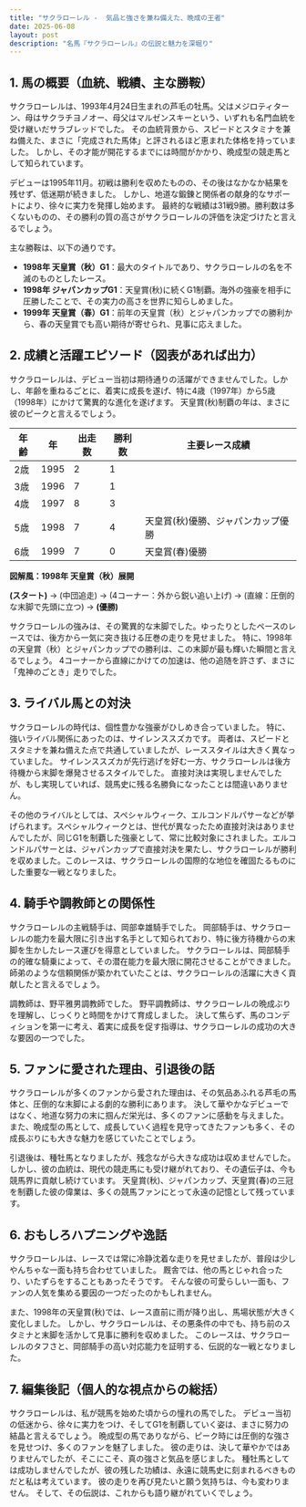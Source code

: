 ```yaml
---
title: "サクラローレル -  気品と強さを兼ね備えた、晩成の王者"
date: 2025-06-08
layout: post
description: "名馬『サクラローレル』の伝説と魅力を深堀り"
---
```


## 1. 馬の概要（血統、戦績、主な勝鞍）

サクラローレルは、1993年4月24日生まれの芦毛の牡馬。父はメジロティターン、母はサクラチヨノオー、母父はマルゼンスキーという、いずれも名門血統を受け継いだサラブレッドでした。  その血統背景から、スピードとスタミナを兼ね備えた、まさに「完成された馬体」と評されるほど恵まれた体格を持っていました。  しかし、その才能が開花するまでには時間がかかり、晩成型の競走馬として知られています。

デビューは1995年11月。初戦は勝利を収めたものの、その後はなかなか結果を残せず、低迷期が続きました。 しかし、地道な鍛錬と関係者の献身的なサポートにより、徐々に実力を発揮し始めます。  最終的な戦績は31戦9勝。勝利数は多くないものの、その勝利の質の高さがサクラローレルの評価を決定づけたと言えるでしょう。

主な勝鞍は、以下の通りです。

* **1998年  天皇賞（秋）G1**：最大のタイトルであり、サクラローレルの名を不滅のものとしたレース。
* **1998年  ジャパンカップG1**：天皇賞(秋)に続くG1制覇。海外の強豪を相手に圧勝したことで、その実力の高さを世界に知らしめました。
* **1999年  天皇賞（春）G1**：前年の天皇賞（秋）とジャパンカップでの勝利から、春の天皇賞でも高い期待が寄せられ、見事に応えました。


## 2. 成績と活躍エピソード（図表があれば出力）

サクラローレルは、デビュー当初は期待通りの活躍ができませんでした。しかし、年齢を重ねるごとに、着実に成長を遂げ、特に4歳（1997年）から5歳（1998年）にかけて驚異的な進化を遂げます。  天皇賞(秋)制覇の年は、まさに彼のピークと言えるでしょう。

| 年齢 | 年  | 出走数 | 勝利数 | 主要レース成績 |
|---|---|---|---|---|
| 2歳 | 1995 | 2 | 1 |  |
| 3歳 | 1996 | 7 | 1 |  |
| 4歳 | 1997 | 8 | 3 |  |
| 5歳 | 1998 | 7 | 4 | 天皇賞(秋)優勝、ジャパンカップ優勝 |
| 6歳 | 1999 | 7 | 0 | 天皇賞(春)優勝 |


**図解風：1998年 天皇賞（秋）展開**

**(スタート)** → (中団追走) → (4コーナー：外から鋭い追い上げ) → (直線：圧倒的な末脚で先頭に立つ) → **(優勝)**

サクラローレルの強みは、その驚異的な末脚でした。ゆったりとしたペースのレースでは、後方から一気に突き抜ける圧巻の走りを見せました。  特に、1998年の天皇賞（秋）とジャパンカップでの勝利は、この末脚が最も輝いた瞬間と言えるでしょう。  4コーナーから直線にかけての加速は、他の追随を許さず、まさに「鬼神のごとき」走りでした。


## 3. ライバル馬との対決

サクラローレルの時代は、個性豊かな強豪がひしめき合っていました。  特に、強いライバル関係にあったのは、サイレンススズカです。  両者は、スピードとスタミナを兼ね備えた点で共通していましたが、レーススタイルは大きく異なっていました。  サイレンススズカが先行逃げを好む一方、サクラローレルは後方待機から末脚を爆発させるスタイルでした。  直接対決は実現しませんでしたが、もし実現していれば、競馬史に残る名勝負になったことは間違いありません。

その他のライバルとしては、スペシャルウィーク、エルコンドルパサーなどが挙げられます。スペシャルウィークとは、世代が異なったため直接対決はありませんでしたが、同じG1を制覇した強豪として、常に比較対象にされました。エルコンドルパサーとは、ジャパンカップで直接対決を果たし、サクラローレルが勝利を収めました。このレースは、サクラローレルの国際的な地位を確固たるものにした重要な一戦となりました。


## 4. 騎手や調教師との関係性

サクラローレルの主戦騎手は、岡部幸雄騎手でした。  岡部騎手は、サクラローレルの能力を最大限に引き出す名手として知られており、特に後方待機からの末脚を生かしたレース運びを得意としていました。  サクラローレルは、岡部騎手の的確な騎乗によって、その潜在能力を最大限に開花させることができました。  師弟のような信頼関係が築かれていたことは、サクラローレルの活躍に大きく貢献したと言えるでしょう。

調教師は、野平雅男調教師でした。  野平調教師は、サクラローレルの晩成ぶりを理解し、じっくりと時間をかけて育成しました。  決して焦らず、馬のコンディションを第一に考え、着実に成長を促す指導は、サクラローレルの成功の大きな要因の一つでした。


## 5. ファンに愛された理由、引退後の話

サクラローレルが多くのファンから愛された理由は、その気品あふれる芦毛の馬体と、圧倒的な末脚による劇的な勝利にあります。  決して華やかなデビューではなく、地道な努力の末に掴んだ栄光は、多くのファンに感動を与えました。  また、晩成型の馬として、成長していく過程を見守ってきたファンも多く、その成長ぶりにも大きな魅力を感じていたことでしょう。

引退後は、種牡馬となりましたが、残念ながら大きな成功は収めませんでした。  しかし、彼の血統は、現代の競走馬にも受け継がれており、その遺伝子は、今も競馬界に貢献し続けています。  天皇賞(秋)、ジャパンカップ、天皇賞(春)の三冠を制覇した彼の偉業は、多くの競馬ファンにとって永遠の記憶として残っています。


## 6. おもしろハプニングや逸話

サクラローレルは、レースでは常に冷静沈着な走りを見せましたが、普段は少しやんちゃな一面も持ち合わせていました。  厩舎では、他の馬とじゃれ合ったり、いたずらをすることもあったそうです。  そんな彼の可愛らしい一面も、ファンの人気を集める要因の一つだったのかもしれません。

また、1998年の天皇賞(秋)では、レース直前に雨が降り出し、馬場状態が大きく変化しました。  しかし、サクラローレルは、その悪条件の中でも、持ち前のスタミナと末脚を活かして見事に勝利を収めました。  このレースは、サクラローレルのタフさと、岡部騎手の高い対応能力を証明する、伝説的な一戦となりました。


## 7. 編集後記（個人的な視点からの総括）

サクラローレルは、私が競馬を始めた頃からの憧れの馬でした。  デビュー当初の低迷から、徐々に実力をつけ、そしてG1を制覇していく姿は、まさに努力の結晶と言えるでしょう。  晩成型の馬でありながら、ピーク時には圧倒的な強さを見せつけ、多くのファンを魅了しました。  彼の走りは、決して華やかではありませんでしたが、そこにこそ、真の強さと気品を感じました。  種牡馬としては成功しませんでしたが、彼の残した功績は、永遠に競馬史に刻まれるべきものだと私は考えています。  彼の走りを再び見たいと願う気持ちは、今も変わりません。  そして、その伝説は、これからも語り継がれていくでしょう。
